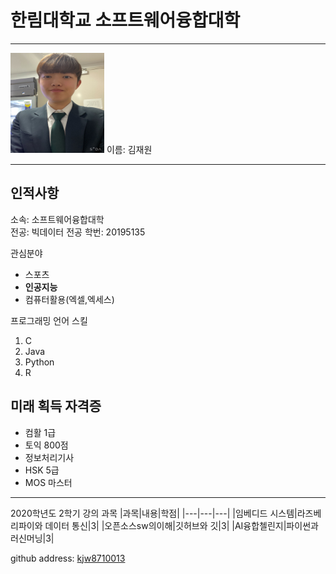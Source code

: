 # 한림대학교 소프트웨어융합대학 
---
<img src=kjw-2.png height=160 width=150>
이름: 김재원

---
## 인적사항
소속: 소프트웨어융합대학  
전공: 빅데이터 전공
학번: 20195135

관심분야
* 스포츠
* **인공지능**
* 컴퓨터활용(엑셀,엑세스)

프로그래밍 언어 스킬
1. C
2. Java
3. Python
4. R
 
 ## 미래 획득 자격증
 * 컴활 1급
 * 토익 800점
 * 정보처리기사
 * HSK 5급
 * MOS 마스터
 
------------------- 
2020학년도 2학기 강의 과목
|과목|내용|학점|
|---|---|---|
|임베디드 시스템|라즈베리파이와 데이터 통신|3|
|오픈소스sw의이해|깃허브와 깃|3|
|AI융합첼린지|파이썬과 러신머닝|3|


github address: [kjw8710013][github]

[github]: http://github.com/kjw8710013
